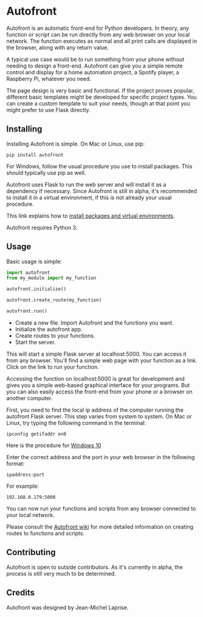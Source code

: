 # Autofront

Autofront is an automatic front-end for Python developers. In theory, any function or script can be run directly from any web browser on your local network. The function executes as normal and all print calls are displayed in the browser, along with any return value.

A typical use case would be to run something from your phone without needing to design a front-end. Autofront can give you a simple remote control and display for a home automation project, a Spotify player, a Raspberry Pi, whatever you need.

The page design is very basic and functional. If the project proves popular, different basic templates might be developed for specific project types. You can create a custom template to suit your needs, though at that point you might prefer to use Flask directly.

## Installing

Installing Autofront is simple. On Mac or Linux, use pip:

```
pip install autofront
```

For Windows, follow the usual procedure you use to install packages. This should typically use pip as well.

Autofront uses Flask to run the web server and will install it as a dependency if necessary. Since Autofront is still in alpha, it's recommended to install it in a virtual environment, if this is not already your usual procedure.

This link explains how to [install packages and virtual environments](https://packaging.python.org/tutorials/installing-packages/).

Autofront requires Python 3.

## Usage

Basic usage is simple:

```python
import autofront
from my_module import my_function

autofront.initialize()

autofront.create_route(my_function)

autofront.run()
```

* Create a new file. Import Autofront and the functions you want.
* Initialize the autofront app.
* Create routes to your functions.
* Start the server.

This will start a simple Flask server at localhost:5000. You can access it from any browser. You'll find a simple web page with your function as a link. Click on the link to run your function. 

Accessing the function on localhost:5000 is great for development and gives you a simple web-based graphical interface for your programs. But you can also easily access the front-end from your phone or a browser on another computer.

First, you need to find the local ip address of the computer running the autofront Flask server. This step varies from system to system. On Mac or Linux, try typing the following command in the terminal:

```
ipconfig getifaddr en0
```

Here is the procedure for [Windows 10](https://support.microsoft.com/fr-ca/help/4026518/windows-10-find-your-ip-address)

Enter the correct address and the port in your web browser in the following format:

```
ipaddress:port
```

For example:

```
192.168.0.179:5000
```

You can now run your functions and scripts from any browser connected to your local network.

Please consult the [Autofront wiki](https://github.com/JimmyLamothe/autofront/wiki/Creating-routes) for more detailed information on creating routes to functions and scripts.

## Contributing

Autofront is open to outside contributors. As it's currently in alpha, the process is still very much to be determined.

## Credits

Autofront was designed by Jean-Michel Laprise.